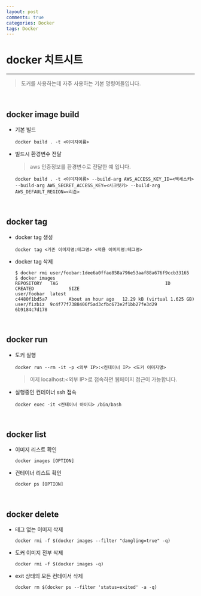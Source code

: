 ```yaml
---
layout: post
comments: true
categories: Docker
tags: Docker
---
```


# docker 치트시트
---

> 도커를 사용하는데 자주 사용하는 기본 명령어들입니다.

<br>

## docker image build

- 기본 빌드

	```
	docker build . -t <이미지이름>
	```

- 빌드시 환경변수 전달

	> aws 인증정보를 환경변수로 전달한 예 입니다.
	
	```
	docker build . -t <이미지이름> --build-arg AWS_ACCESS_KEY_ID=<엑세스키> --build-arg AWS_SECRET_ACCESS_KEY=<시크릿키> --build-arg AWS_DEFAULT_REGION=<리즌>
	```

<br>


## docker tag

- docker tag 생성

	```
	docker tag <기존 이미지명:테그명> <적용 이미지명:테그명>
	```

- docker tag 삭제
	
	```ssh
	$ docker rmi user/foobar:1dee6a0ffae858a796e53aaf88a676f9ccb33165
	$ docker images
	REPOSITORY   TAG                                        ID                  CREATED             SIZE
	user/foobar  latest                                     c4480f1bd5a7        About an hour ago   12.29 kB (virtual 1.625 GB)
	user/fizbiz  9c4f77f7388406f5ad3cfbc673e2f1bb27fe3d29   6b9184c7d178  
	```

<br>

## docker run

- 도커 실행

	```
	docker run --rm -it -p <외부 IP>:<컨테이너 IP> <도커 이미지명>
	```
	> 이제 localhost:<외부 IP>로 접속하면 웹페이지 접근이 가능합니다. 

- 실행중인 컨테이너 ssh 접속

	```
	docker exec -it <컨테이너 아이디> /bin/bash
	```

<br>

## docker list

- 이미지 리스트 확인

	```
	docker images [OPTION]
	```

- 컨테이너 리스트 확인

	```
	docker ps [OPTION]
	```

<br>

## docker delete

- 테그 없는 이미지 삭제

	```
	docker rmi -f $(docker images --filter "dangling=true" -q)
	```

- 도커 이미지 전부 삭제

	```
	docker rmi -f $(docker images -q)
	```

- exit 상태의 모든 컨테이서 삭제

	```
	docker rm $(docker ps --filter 'status=exited' -a -q)
	```
